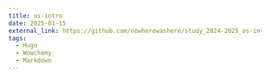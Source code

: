 ```yaml
---
title: os-intro
date: 2025-01-15
external_link: https://github.com/nowherewashere/study_2024-2025_os-intro
tags:
  - Hugo
  - Wowchemy
  - Markdown
---
```


<!--more-->
